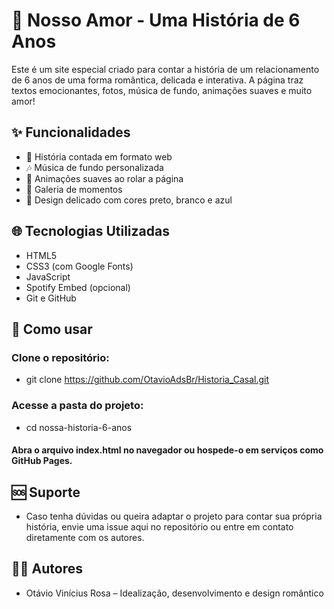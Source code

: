 # 💙 Nosso Amor - Uma História de 6 Anos

Este é um site especial criado para contar a história de um relacionamento de 6 anos de uma forma romântica, delicada e interativa. A página traz textos emocionantes, fotos, música de fundo, animações suaves e muito amor!

## ✨ Funcionalidades

- 📖 História contada em formato web
- 🎶 Música de fundo personalizada
- 💫 Animações suaves ao rolar a página
- 📸 Galeria de momentos
- 💌 Design delicado com cores preto, branco e azul

## 🌐 Tecnologias Utilizadas

- HTML5
- CSS3 (com Google Fonts)
- JavaScript
- Spotify Embed (opcional)
- Git e GitHub

## 🚀 Como usar
### Clone o repositório:

- git clone https://github.com/OtavioAdsBr/Historia_Casal.git

### Acesse a pasta do projeto:

- cd nossa-historia-6-anos

#### Abra o arquivo index.html no navegador ou hospede-o em serviços como GitHub Pages.

## 🆘 Suporte
- Caso tenha dúvidas ou queira adaptar o projeto para contar sua própria história, envie uma issue aqui no repositório ou entre em contato diretamente com os autores.

## 👩‍💻 Autores
- Otávio Vinícius Rosa – Idealização, desenvolvimento e design romântico



